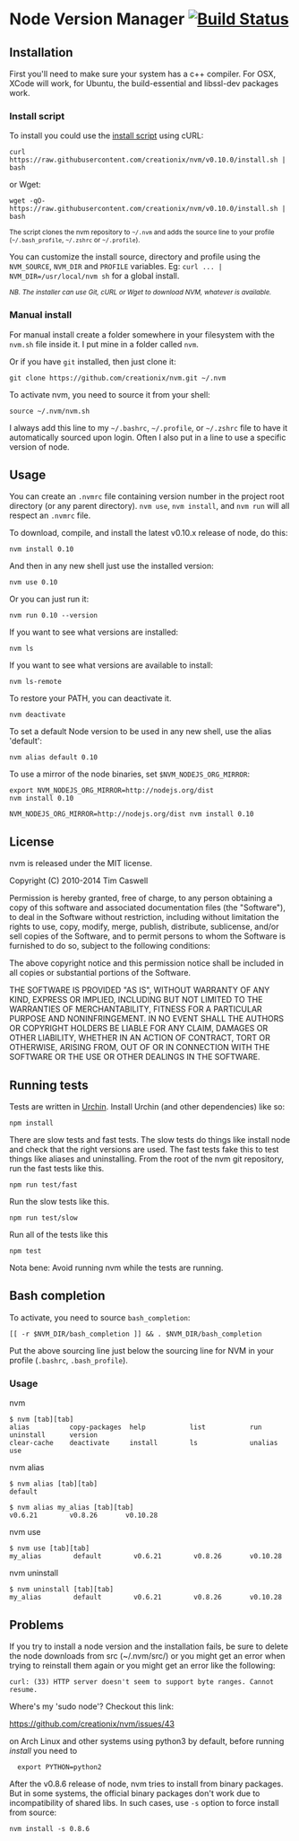 # Node Version Manager [![Build Status](https://travis-ci.org/creationix/nvm.svg?branch=master)][3]

## Installation

First you'll need to make sure your system has a c++ compiler.  For OSX, XCode will work, for Ubuntu, the build-essential and libssl-dev packages work.

### Install script

To install you could use the [install script][2] using cURL:

    curl https://raw.githubusercontent.com/creationix/nvm/v0.10.0/install.sh | bash

or Wget:

    wget -qO- https://raw.githubusercontent.com/creationix/nvm/v0.10.0/install.sh | bash

<sub>The script clones the nvm repository to `~/.nvm` and adds the source line to your profile (`~/.bash_profile`, `~/.zshrc` or `~/.profile`).</sub>

You can customize the install source, directory and profile using the `NVM_SOURCE`, `NVM_DIR` and `PROFILE` variables. Eg: `curl ... | NVM_DIR=/usr/local/nvm sh` for a global install.

<sub>*NB. The installer can use Git, cURL or Wget to download NVM, whatever is available.*</sub>

### Manual install

For manual install create a folder somewhere in your filesystem with the `nvm.sh` file inside it.  I put mine in a folder called `nvm`.

Or if you have `git` installed, then just clone it:

    git clone https://github.com/creationix/nvm.git ~/.nvm

To activate nvm, you need to source it from your shell:

    source ~/.nvm/nvm.sh

I always add this line to my `~/.bashrc`, `~/.profile`, or `~/.zshrc` file to have it automatically sourced upon login.
Often I also put in a line to use a specific version of node.

## Usage

You can create an `.nvmrc` file containing version number in the project root directory (or any parent directory).
`nvm use`, `nvm install`, and `nvm run` will all respect an `.nvmrc` file.

To download, compile, and install the latest v0.10.x release of node, do this:

    nvm install 0.10

And then in any new shell just use the installed version:

    nvm use 0.10

Or you can just run it:

    nvm run 0.10 --version

If you want to see what versions are installed:

    nvm ls

If you want to see what versions are available to install:

    nvm ls-remote

To restore your PATH, you can deactivate it.

    nvm deactivate

To set a default Node version to be used in any new shell, use the alias 'default':

    nvm alias default 0.10

To use a mirror of the node binaries, set `$NVM_NODEJS_ORG_MIRROR`:

    export NVM_NODEJS_ORG_MIRROR=http://nodejs.org/dist
    nvm install 0.10

    NVM_NODEJS_ORG_MIRROR=http://nodejs.org/dist nvm install 0.10

## License

nvm is released under the MIT license.


Copyright (C) 2010-2014 Tim Caswell

Permission is hereby granted, free of charge, to any person obtaining a copy of this software and associated documentation files (the "Software"), to deal in the Software without restriction, including without limitation the rights to use, copy, modify, merge, publish, distribute, sublicense, and/or sell copies of the Software, and to permit persons to whom the Software is furnished to do so, subject to the following conditions:

The above copyright notice and this permission notice shall be included in all copies or substantial portions of the Software.

THE SOFTWARE IS PROVIDED "AS IS", WITHOUT WARRANTY OF ANY KIND, EXPRESS OR IMPLIED, INCLUDING BUT NOT LIMITED TO THE WARRANTIES OF MERCHANTABILITY, FITNESS FOR A PARTICULAR PURPOSE AND NONINFRINGEMENT. IN NO EVENT SHALL THE AUTHORS OR COPYRIGHT HOLDERS BE LIABLE FOR ANY CLAIM, DAMAGES OR OTHER LIABILITY, WHETHER IN AN ACTION OF CONTRACT, TORT OR OTHERWISE, ARISING FROM, OUT OF OR IN CONNECTION WITH THE SOFTWARE OR THE USE OR OTHER DEALINGS IN THE SOFTWARE.

## Running tests
Tests are written in [Urchin]. Install Urchin (and other dependencies) like so:

    npm install

There are slow tests and fast tests. The slow tests do things like install node
and check that the right versions are used. The fast tests fake this to test
things like aliases and uninstalling. From the root of the nvm git repository,
run the fast tests like this.

    npm run test/fast

Run the slow tests like this.

    npm run test/slow

Run all of the tests like this

    npm test

Nota bene: Avoid running nvm while the tests are running.

## Bash completion

To activate, you need to source `bash_completion`:

  	[[ -r $NVM_DIR/bash_completion ]] && . $NVM_DIR/bash_completion

Put the above sourcing line just below the sourcing line for NVM in your profile (`.bashrc`, `.bash_profile`).

### Usage

nvm

	$ nvm [tab][tab]
	alias          copy-packages  help           list           run            uninstall      version
	clear-cache    deactivate     install        ls             unalias        use

nvm alias

	$ nvm alias [tab][tab]
	default

	$ nvm alias my_alias [tab][tab]
	v0.6.21        v0.8.26       v0.10.28

nvm use

	$ nvm use [tab][tab]
	my_alias        default        v0.6.21        v0.8.26       v0.10.28

nvm uninstall

	$ nvm uninstall [tab][tab]
	my_alias        default        v0.6.21        v0.8.26       v0.10.28

## Problems

If you try to install a node version and the installation fails, be sure to delete the node downloads from src (~/.nvm/src/) or you might get an error when trying to reinstall them again or you might get an error like the following:

    curl: (33) HTTP server doesn't seem to support byte ranges. Cannot resume.

Where's my 'sudo node'? Checkout this link:

https://github.com/creationix/nvm/issues/43

on Arch Linux and other systems using python3 by default, before running *install* you need to

      export PYTHON=python2

After the v0.8.6 release of node, nvm tries to install from binary packages. But in some systems, the official binary packages don't work due to incompatibility of shared libs. In such cases, use `-s` option to force install from source:

    nvm install -s 0.8.6

[1]: https://github.com/creationix/nvm.git
[2]: https://github.com/creationix/nvm/blob/v0.10.0/install.sh
[3]: https://travis-ci.org/creationix/nvm
[Urchin]: https://github.com/scraperwiki/urchin

